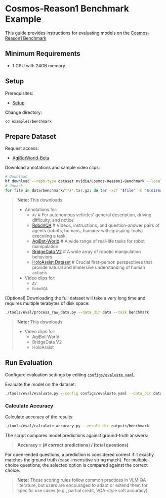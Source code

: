 # Cosmos-Reason1 Benchmark Example

This guide provides instructions for evaluating models on the [Cosmos-Reason1 Benchmark](https://huggingface.co/datasets/nvidia/Cosmos-Reason1-Benchmark)

## Minimum Requirements

- 1 GPU with 24GB memory

## Setup

Prerequisites:

- [Setup](../../README.md#setup)

Change directory:

```shell
cd examples/benchmark
```

## Prepare Dataset

Request access:

- [AgiBotWorld-Beta](https://huggingface.co/datasets/agibot-world/AgiBotWorld-Beta/tree/main)

Download annotations and sample video clips:

```bash
# Download
hf download --repo-type dataset nvidia/Cosmos-Reason1-Benchmark --local-dir data/benchmark
# Unpack
for file in data/benchmark/**/*.tar.gz; do tar -xzf "$file" -C "$(dirname "$file")"; done
```

> **Note:**
> This downloads:
>
> - Annotations for:
>   - `AV` # For autonomous vehicles' general description, driving difficulty, and notice
>   - [RoboVQA](https://robovqa.github.io/) # Videos, instructions, and question-answer pairs of agents (robots, humans, humans-with-grasping-tools) executing a task.
>   - [AgiBot-World](https://github.com/OpenDriveLab/AgiBot-World) # A wide range of real-life tasks for robot manipulation
>   - [BridgeData V2](https://rail-berkeley.github.io/bridgedata/) # A wide array of robotic manipulation behaviors
>   - [HoloAssist Dataset](https://holoassist.github.io/) # Crucial first-person perspectives that provide natural and immersive understanding of human actions
> - Video clips for:
>   - `AV`
>   - `RoboVQA`

[Optional] Downloading the full dataset will take a very long time and requires multiple terabytes of disk space:

```bash
./tools/eval/process_raw_data.py --data_dir data --task benchmark
```

> **Note:**
> This downloads:
>
> - Video clips for:
>   - AgiBot-World
>   - BridgeData V2
>   - HoloAssist

## Run Evaluation

Configure evaluation settings by editing [`configs/evaluate.yaml`](configs/evaluate.yaml).

Evaluate the model on the dataset:

```bash
./tools/eval/evaluate.py --config configs/evaluate.yaml --data_dir data --results_dir outputs/benchmark
```

### Calculate Accuracy

Calculate accuracy of the results:

```bash
./tools/eval/calculate_accuracy.py --result_dir outputs/benchmark
```

The script compares model predictions against ground-truth answers:

> **Accuracy = (# correct predictions) / (total questions)**

For open-ended questions, a prediction is considered correct if it exactly matches the ground truth (case-insensitive string match). For multiple-choice questions, the selected option is compared against the correct choice.

> **Note:** These scoring rules follow common practices in VLM QA literature, but users are encouraged to adapt or extend them for specific use cases (e.g., partial credit, VQA-style soft accuracy).
